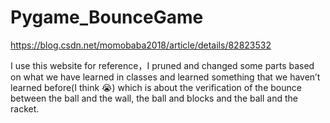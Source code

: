 # Pygame_BounceGame

https://blog.csdn.net/momobaba2018/article/details/82823532

I use this website for reference，I pruned and changed some parts based on what 
we have learned in classes and learned something that we haven’t learned before(I think 😭) 
which is about the verification of the bounce between the ball and the wall, 
the ball and blocks and the ball and the racket.
